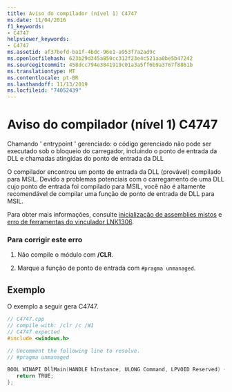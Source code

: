 ```yaml
---
title: Aviso do compilador (nível 1) C4747
ms.date: 11/04/2016
f1_keywords:
- C4747
helpviewer_keywords:
- C4747
ms.assetid: af37befd-ba1f-4bdc-96e1-a953f7a2ad9c
ms.openlocfilehash: 623b29d345a850cc312f23e4c521aa0be5b47242
ms.sourcegitcommit: 458dcc794e3841919c01a3a5ff6b9a3767f8861b
ms.translationtype: MT
ms.contentlocale: pt-BR
ms.lasthandoff: 11/13/2019
ms.locfileid: "74052439"
---
```

# <a name="compiler-warning-level-1-c4747"></a>Aviso do compilador (nível 1) C4747

Chamando ' entrypoint ' gerenciado: o código gerenciado não pode ser executado sob o bloqueio do carregador, incluindo o ponto de entrada da DLL e chamadas atingidas do ponto de entrada da DLL

O compilador encontrou um ponto de entrada da DLL (provável) compilado para MSIL.  Devido a problemas potenciais com o carregamento de uma DLL cujo ponto de entrada foi compilado para MSIL, você não é altamente recomendável de compilar uma função de ponto de entrada de DLL para MSIL.

Para obter mais informações, consulte [inicialização de assemblies mistos](../../dotnet/initialization-of-mixed-assemblies.md) e [erro de ferramentas do vinculador LNK1306](../../error-messages/tool-errors/linker-tools-error-lnk1306.md).

### <a name="to-correct-this-error"></a>Para corrigir este erro

1. Não compile o módulo com **/CLR**.

1. Marque a função de ponto de entrada com `#pragma unmanaged`.

## <a name="example"></a>Exemplo

O exemplo a seguir gera C4747.

```cpp
// C4747.cpp
// compile with: /clr /c /W1
// C4747 expected
#include <windows.h>

// Uncomment the following line to resolve.
// #pragma unmanaged

BOOL WINAPI DllMain(HANDLE hInstance, ULONG Command, LPVOID Reserved) {
   return TRUE;
};
```